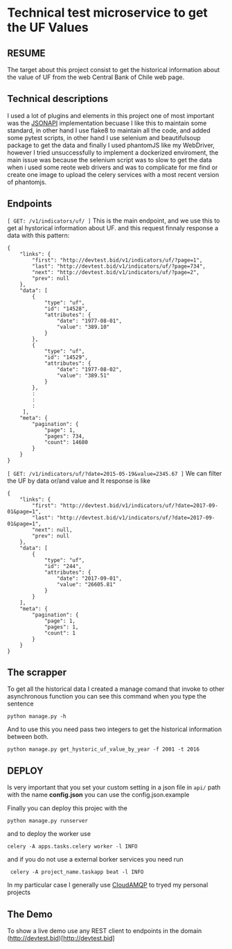 # Technical test microservice to get the UF Values

## RESUME

The target about this project consist to get the historical information about the value of UF from the web Central Bank of Chile web page.

## Technical descriptions


I used a lot of plugins and elements in this project one of most important was the [JSONAPI](http://jsonapi.org/) implementation becuase I like this to maintain some standard, in other hand I use flake8 to maintain all the code, and added some pytest scripts, in other hand I use selenium and beautifulsoup package to get the data and finally I used phantomJS like my WebDriver, however I tried unsuccessfully to implement a dockerized enviroment, the main issue was because the selenium script was to slow to get the data when i used some reote web drivers and was to complicate for me find or create one image to upload the celery services with a most recent version of phantomjs.

## Endpoints


```[ GET: /v1/indicators/uf/ ]``` This is the main endpoint, and we use this to get al hystorical information about UF. and this request finnaly response a data with this pattern:

```
{
    "links": {
        "first": "http://devtest.bid/v1/indicators/uf/?page=1",
        "last": "http://devtest.bid/v1/indicators/uf/?page=734",
        "next": "http://devtest.bid/v1/indicators/uf/?page=2",
        "prev": null
    },
    "data": [
        {
            "type": "uf",
            "id": "14528",
            "attributes": {
                "date": "1977-08-01",
                "value": "389.10"
            }
        },
        {
            "type": "uf",
            "id": "14529",
            "attributes": {
                "date": "1977-08-02",
                "value": "389.51"
            }
        },
        :
        :
        :
     ],
    "meta": {
        "pagination": {
            "page": 1,
            "pages": 734,
            "count": 14680
        }
    }
}
```




```[ GET: /v1/indicators/uf/?date=2015-05-19&value=2345.67 ]``` We can filter the UF by data or/and value and It response is like



```
{
    "links": {
        "first": "http://devtest.bid/v1/indicators/uf/?date=2017-09-01&page=1",
        "last": "http://devtest.bid/v1/indicators/uf/?date=2017-09-01&page=1",
        "next": null,
        "prev": null
    },
    "data": [
        {
            "type": "uf",
            "id": "244",
            "attributes": {
                "date": "2017-09-01",
                "value": "26605.81"
            }
        }
    ],
    "meta": {
        "pagination": {
            "page": 1,
            "pages": 1,
            "count": 1
        }
    }
}
```

## The scrapper


To get all the historical data I created a manage comand that invoke to other asynchronous function you can see this command when you type the sentence

```python manage.py -h```

And to use this you need pass two integers to get the historical information between both.

```python manage.py get_hystoric_uf_value_by_year -f 2001 -t 2016```



## DEPLOY

Is very important that you set your custom setting in a json file in `api/` path with the name <strong>config.json</strong> you can use the config.json.example

Finally you can deploy this projec with the 

```python manage.py runserver``` 

and to deploy the worker use

```celery -A apps.tasks.celery worker -l INFO```

and if you do not use a external borker services you need run

``` celery -A project_name.taskapp beat -l INFO```

In my particular case I generally use [CloudAMQP](https://cloudamqp.com/) to tryed my personal projects


## The Demo

To show a live demo use any REST client to endpoints in the domain (http://devtest.bid)[http://devtest.bid]





